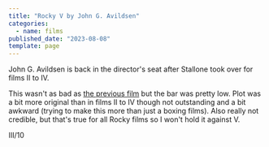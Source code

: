 ```yaml
---
title: "Rocky V by John G. Avildsen"
categories:
  - name: films
published_date: "2023-08-08"
template: page
---
```


John G. Avildsen is back in the director's seat after Stallone took over for films II to IV.

This wasn't as bad as [the previous film](/notes/rocky-iv-by-sylvester-stallone/) but the bar was pretty low. Plot was a bit more original than in films II to IV though not outstanding and a bit awkward (trying to make this more than just a boxing films). Also really not credible, but that's true for all Rocky films so I won't hold it against V.

III/10
